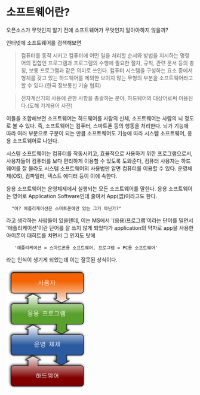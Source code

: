# 소프트웨어란?

 오픈소스가 무엇인지 알기 전에 소프트웨어가 무엇인지 알아야하지 않을까?

인터넷에 소프트웨어를 검색해보면

> 컴퓨터를 동작 시키고 컴퓨터에 어떤 일을 처리할 순서와 방법을 지시하는 명령어의 집합인 프로그램과 프로그램의 수행에 필요한 절차, 규칙, 관련 문서 등의 총칭, 보통 프로그램과 같은 의미로 쓰인다. 컴퓨터 시스템을 구성하는 요소 중에서 형체를 갖고 있는 하드웨어를 제외한 보이지 않는 무형의 부분을 소프트웨어라고 할 수 있다.\(한국 정보통신 기술 협회\)

> 전자계산기의 사용에 관한 사항을 총괄하는 분야, 하드뒈어의 대상어로써 이용된다.\(도해 기계용어 사전\)

이들을 조합해보면 소프트웨어는 하드웨어를 사람의 신체, 소프트웨어는 사람의 뇌 정도로 볼 수 있다. 즉, 소프트웨어는 컴퓨터, 스마트폰 등의 행동을 처리한다. 뇌가 기능에 따라 여러 부분으로 구분이 되는 만큼 소프트웨어도 기능에 따라 시스템 소프트웨어, 응용 소프트웨어로 나뉜다.

 시스템 소프트웨어는 컴퓨터를 작동시키고, 효율적으로 사용하기 위한 프로그램으로서, 사용자들이 컴퓨터를 보다 편리하게 이용할 수 있도록 도와준다, 컴퓨터 사용자는 하드웨어를 잘 몰라도 시스템 소프트웨어의 사용법만 알면 컴퓨터를 이용할 수 있다. 운영체제\(OS\), 컴파일러, 텍스트 에디터 등이 이에 속한다.

 응용 소프트웨어는 운영체제에서 실행되는 모든 소프트웨어를 말한다. 응용 소프트웨어는 영어로 Application Software인데 줄여서 App\(앱\)이라고도 한다. 

      "어? 애플리케이션은 스마트폰에만 있는 그거 아닌가?"

라고 생각하는 사람들이 있을텐데, 이는 MS에서 '\(응용\)프로그램'이라는 단어를 밀면서 '애플리케이션'이란 단어를 잘 쓰지 않게 되었다가 application의 약자로 app을 사용한 아이폰이 대히트를 치면서 그 인지도 탓에 

       '애플리케이션 = 스마트폰용 소프트웨어, 프로그램 = PC용 소프트웨어'

라는 인식이 생기게 되었는데 이는 잘못된 상식이다.

![&#xC0AC;&#xC6A9;&#xC790;&#xC640; &#xC18C;&#xD504;&#xD2B8;&#xC6E8;&#xC5B4;&#xC758; &#xC0C1;&#xD638;&#xC791;&#xC6A9;](../.gitbook/assets/image%20%284%29.png)

